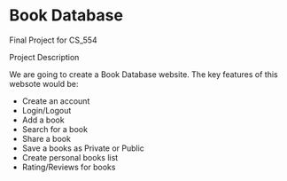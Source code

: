 # Book Database
Final Project for CS_554

Project Description 


We are going to create a Book Database website. The key features of this websote would be:
- Create an account
- Login/Logout
- Add a book 
- Search for a book
- Share a book
- Save a books as Private or Public
- Create personal books list
- Rating/Reviews for books

